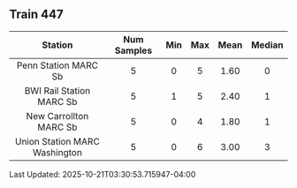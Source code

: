 ## Train 447

| Station | Num Samples | Min | Max | Mean | Median |
| :-----: | :---------: | :-: | :-: | :--: | :----: |
| Penn Station MARC Sb | 5 | 0 | 5 | 1.60 | 0 |
| BWI Rail Station MARC Sb | 5 | 1 | 5 | 2.40 | 1 |
| New Carrollton MARC Sb | 5 | 0 | 4 | 1.80 | 1 |
| Union Station MARC Washington | 5 | 0 | 6 | 3.00 | 3 |


Last Updated: 2025-10-21T03:30:53.715947-04:00